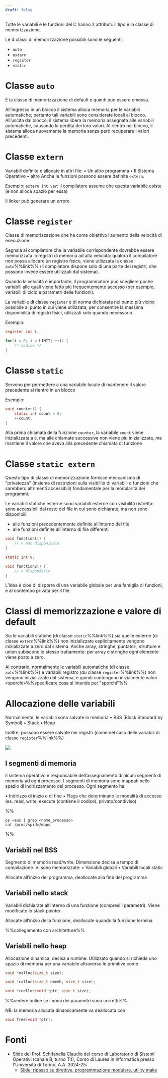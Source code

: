 ```yaml
---
draft: false
---
```

Tutte le variabili e le funzioni del C hanno 2 attributi: il tipo e la classe di memorizzazione.

Le 4 classi di memorizzazione possibili sono le seguenti:
- `auto`
- `extern`
- `register`
- `static`

# Classe `auto`

È la classe di memorizzazione di default e quindi può essere omessa.

All’ingresso in un blocco il sistema alloca memoria per le variabili automatiche; pertanto tali variabili sono considerate locali al blocco.
All’uscita dal blocco, il sistema libera la memoria assegnata alle variabili automatiche, causando la perdita dei loro valori.
Al rientro nel blocco, il sistema alloca nuovamente la memoria senza però recuperare i valori precedenti.

# Classe `extern`

Variabili definite e allocate in altri file:
• Un altro programma
• Il Sistema Operativo
• altro
Anche le funzioni possono essere definite `extern`.

Esempio: `extern int var`: il compilatore assume che questa variabile esiste (e non alloca spazio
per essa)

Il linker può generare un errore

# Classe `register`

Classe di memorizzazione che ha come obiettivo l’aumento della velocità di esecuzione.

Segnala al compilatore che la variabile corrispondente dovrebbe essere memorizzata in registri di memoria ad alta velocità: qualora il compilatore non possa allocare un registro fisico, viene utilizzata la classe `auto`%%link%% (il compilatore dispone solo di una parte dei registri, che possono invece essere utilizzati dal sistema).

Quando la velocità è importante, il programmatore può scegliere poche variabili alle quali viene fatto più frequentemente accesso (per esempio, variabili di ciclo e parametri delle funzioni).

La variabile di classe `register` è di norma dichiarata nel punto più vicino possibile al punto in cui viene utilizzata, per consentire la massima disponibilità di registri fisici, utilizzati solo quando necessario.

Esempio:

```c
register int i;

for(i = 0; i < LIMIT; ++i) {
	/* codice */
}
```

# Classe `static`

Servono per permettere a una variabile locale di mantenere il valore precedente al rientro in un blocco

Esempio:

```c
void counter() {
	static int count = 0;
	++count;
}
```

Alla prima chiamata della funzione `counter`, la variabile `count` viene inizializzata a `0`, ma alle chiamate successive non viene più inizializzata, ma mantiene il valore che aveva alla precedente chiamata di funzione

# Classe `static extern`

Questo tipo di classe di memorizzazione fornisce meccanismo di "privatezza" (insieme di restrizioni sulla visibilità di variabili o funzioni che sarebbero altrimenti accessibili) fondamentale per la modularità dei programmi.

Le variabili statiche esterne sono variabili esterne con visibilità ristretta: sono accessibili dal resto del file in cui sono dichiarate, ma non sono disponibili:
- alle funzioni precedentemente definite all’interno del file
- alle funzioni definite all’interno di file differenti

```c
void function1() {
	// v non disponibile
}

static int v;

void function2() {
	// v disponibile
}
```

L’idea è cioè di disporre di una variabile globale per una famiglia di funzioni, e al contempo privata per il file

# Classi di memorizzazione e valore di default

Sia le variabili statiche (di classe `static`%%link%%) sia quelle esterne (di classe `extern`%%link%%) non inizializzate esplicitamente vengono inizializzate a zero dal sistema. Anche array, stringhe, puntatori, strutture e union subiscono lo stesso trattamento: per array e stringhe ogni elemento viene posto a zero.

Al contrario, normalmente le variabili automatiche (di classe `auto`%%link%%) e variabili registro (du classe `register`%%link%%) non vengono inizializzate dal sistema, e quindi contengono inizialmente valori «sporchi»%%specificare cosa si intende per "sporchi"%%

# Allocazione delle variabili

Normalmente, le variabili sono salvate in memoria
• BSS (Block Standard by Symbol)
• Stack
• Heap

Inoltre, possono essere salvate nei registri (come nel caso delle variabili di classe `register`%%link%%)

![](Pasted%20image%2020241117182747.png)

## I segmenti di memoria

Il sistema operativo è responsabile dell’assegnamento di alcuni segmenti di memoria ad ogni processo.
I segmenti di memoria sono mappati nello spazio di indirizzamento del processo. Ogni segmento ha:

• Indirizzo di inizio e di fine
• Flags che determinano le modalità di accesso (es. read, write, execute (contiene il codice), privato/condiviso)

%%
```
ps –aux | grep <nome_processo>
cat /proc/<pid>/maps
```
%%

## Variabili nel BSS

Segmento di memoria read/write. Dimensione decisa a tempo di compilazione. Vi sono memorizzate:
• Variabili globali
• Variabili locali static

Allocate all’inizio del programma, deallocate alla fine del programma

## Variabili nello stack

Variabili dichiarate all’interno di una funzione (compresi i parametri). Viene modificato lo stack pointer

Allocate all’inizio della funzione, deallocate quando la funzione termina

%%collegamento con architetture%%

## Variabili nello heap

Allocazione dinamica, decisa a runtime. Utilizzato quando si richiede uno spazio di memoria per una variabile attraverso le primitive come

```c
void *malloc(size_t size);
```

```c
void *calloc(size_t nmemb, size_t size);
```

```c
void *realloc(void *ptr, size_t size);
```
%%vedere online se i nomi dei parametri sono corretti%%

NB: la memoria allocata dinamicamente va deallocata con
```c
void free(void *ptr);
```

# Fonti

- Slide del Prof. Schifanella Claudio del corso di Laboratorio di Sistemi Operativi (canale B, turno T4), Corso di Laurea in Informatica presso l'Università di Torino, A.A. 2024-25:
	- [Slide: ripasso su direttive, programmazione modulare, utility make](https://informatica.i-learn.unito.it/mod/resource/view.php?id=253526)
